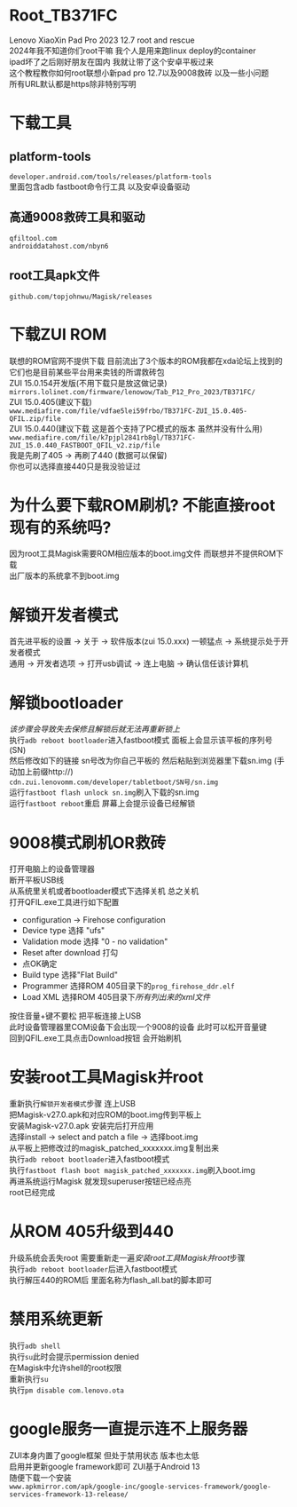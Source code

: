 # Root_TB371FC
Lenovo XiaoXin Pad Pro 2023 12.7 root and rescue<br>
2024年我不知道你们root干嘛 我个人是用来跑linux deploy的container<br>
ipad坏了之后刚好朋友在国内 我就让带了这个安卓平板过来<br>
这个教程教你如何root联想小新pad pro 12.7以及9008救砖 以及一些小问题<br>
所有URL默认都是https除非特别写明

# 下载工具
## platform-tools
`developer.android.com/tools/releases/platform-tools`<br>
里面包含adb fastboot命令行工具 以及安卓设备驱动

## 高通9008救砖工具和驱动
`qfiltool.com`<br>
`androiddatahost.com/nbyn6`

## root工具apk文件
`github.com/topjohnwu/Magisk/releases`

# 下载ZUI ROM
联想的ROM官网不提供下载 目前流出了3个版本的ROM我都在xda论坛上找到的<br>
它们也是目前某些平台用来卖钱的所谓救砖包<br>
ZUI 15.0.154开发版(不用下载只是放这做记录)<br>
`mirrors.lolinet.com/firmware/lenowow/Tab_P12_Pro_2023/TB371FC/`<br>
ZUI 15.0.405(建议下载)<br>
`www.mediafire.com/file/vdfae5lei59frbo/TB371FC-ZUI_15.0.405-QFIL.zip/file`<br>
ZUI 15.0.440(建议下载 这是首个支持了PC模式的版本 虽然并没有什么用)<br>
`www.mediafire.com/file/k7pjpl2841rb8gl/TB371FC-ZUI_15.0.440_FASTBOOT_QFIL_v2.zip/file`<br>
我是先刷了405 -> 再刷了440 (数据可以保留)<br>
你也可以选择直接440只是我没验证过<br>

# 为什么要下载ROM刷机? 不能直接root现有的系统吗?
因为root工具Magisk需要ROM相应版本的boot.img文件 而联想并不提供ROM下载<br>
出厂版本的系统拿不到boot.img

# 解锁开发者模式
首先进平板的设置 -> 关于 -> 软件版本(zui 15.0.xxx) 一顿猛点 -> 系统提示处于开发者模式<br>
通用 -> 开发者选项 -> 打开usb调试 -> 连上电脑 -> 确认信任该计算机

# 解锁bootloader
*该步骤会导致失去保修且解锁后就无法再重新锁上*<br>
执行`adb reboot bootloader`进入fastboot模式 面板上会显示该平板的序列号(SN)<br>
然后修改如下的链接 sn号改为你自己平板的 然后粘贴到浏览器里下载sn.img (手动加上前缀http://)<br>
`cdn.zui.lenovomm.com/developer/tabletboot/SN号/sn.img`<br>
运行`fastboot flash unlock sn.img`刷入下载的sn.img<br>
运行`fastboot reboot`重启 屏幕上会提示设备已经解锁

# 9008模式刷机OR救砖
打开电脑上的设备管理器<br>
断开平板USB线<br>
从系统里关机或者bootloader模式下选择关机 总之关机<br>
打开QFIL.exe工具进行如下配置<br>
- configuration -> Firehose configuration<br>
 - Device type 选择 "ufs"<br>
 - Validation mode 选择 "0 - no validation"<br>
 - Reset after download 打勾<br>
 - 点OK确定<br>
- Build type 选择"Flat Build"<br>
- Programmer 选择ROM 405目录下的`prog_firehose_ddr.elf`<br>
- Load XML 选择ROM 405目录下*所有列出来的xml文件*<br>

按住音量+键不要松 把平板连接上USB<br>
此时设备管理器里COM设备下会出现一个9008的设备 此时可以松开音量键<br>
回到QFIL.exe工具点击Download按钮 会开始刷机

# 安装root工具Magisk并root
重新执行`解锁开发者模式`步骤 连上USB<br>
把Magisk-v27.0.apk和对应ROM的boot.img传到平板上<br>
安装Magisk-v27.0.apk 安装完后打开应用<br>
选择install -> select and patch a file -> 选择boot.img<br>
从平板上把修改过的magisk_patched_xxxxxxx.img复制出来<br>
执行`adb reboot bootloader`进入fastboot模式<br>
执行`fastboot flash boot magisk_patched_xxxxxxx.img`刷入boot.img<br>
再进系统运行Magisk 就发现superuser按钮已经点亮<br>
root已经完成

# 从ROM 405升级到440
升级系统会丢失root 需要重新走一遍*安装root工具Magisk并root*步骤<br>
执行`adb reboot bootloader`后进入fastboot模式<br>
执行解压440的ROM后 里面名称为flash_all.bat的脚本即可

# 禁用系统更新
执行`adb shell`<br>
执行`su`此时会提示permission denied<br>
在Magisk中允许shell的root权限<br>
重新执行`su`<br>
执行`pm disable com.lenovo.ota`

# google服务一直提示连不上服务器
ZUI本身内置了google框架 但处于禁用状态 版本也太低<br>
启用并更新google framework即可 ZUI基于Android 13<br>
随便下载一个安装<br>
`www.apkmirror.com/apk/google-inc/google-services-framework/google-services-framework-13-release/`
